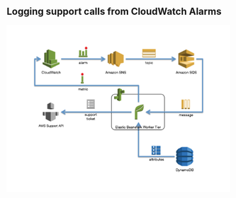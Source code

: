 <H2>Logging support calls from CloudWatch Alarms</H2>

<IMG SRC="https://github.com/mjs2180/eb-cw-support-api/blob/master/architecture.png">